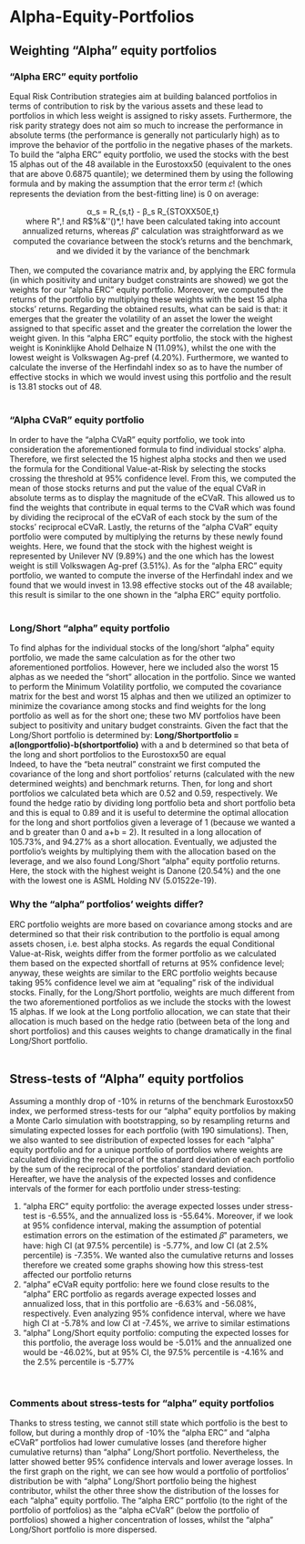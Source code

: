 # Alpha-Equity-Portfolios

## Weighting “Alpha” equity portfolios
### “Alpha ERC” equity portfolio
Equal Risk Contribution strategies aim at building balanced portfolios in terms of contribution to risk by the various assets and these lead to portfolios in which less weight is assigned to risky assets. Furthermore, the risk parity strategy does not aim so much to increase the performance in absolute terms (the performance is generally not particularly high) as to improve the behavior of the portfolio in the negative phases of the markets.<br>
To build the “alpha ERC” equity portfolio, we used the stocks with the best 15 alphas out of the 48 available in the Eurostoxx50 (equivalent to the ones that are above 0.6875 quantile); we determined them by using the following formula and by making the assumption that the error term 𝜀! (which represents the deviation from the best-fitting line) is 0 on average:
<div style="text-align: center;">
  α_s = R_{s,t} - β_s R_{STOXX50E,t}<br>
where R",! and R$%&''()*,! have been calculated taking into account annualized returns,
whereas 𝛽" calculation was straightforward as we computed the covariance between the stock’s returns and the benchmark, and we divided it by the variance of the benchmark
</div><br>
Then, we computed the covariance matrix and, by applying the ERC formula (in which positivity and unitary budget constraints are showed) we got the weights for our “alpha ERC” equity portfolio. Moreover, we computed the returns of the portfolio by multiplying these weights with the best 15 alpha stocks’ returns. Regarding the obtained results, what can be said is that: it emerges that the greater the volatility of an asset the lower the weight assigned to that specific asset and the greater the correlation the lower the weight given. In this “alpha ERC” equity portfolio, the stock with the highest weight is Koninklijke Ahold Delhaize N (11.09%), whilst the one with the lowest weight is Volkswagen Ag-pref (4.20%). Furthermore, we wanted to calculate the inverse of the Herfindahl index so as to have the number of effective stocks in which we would invest using this portfolio and the result is 13.81 stocks out of 48.<br><br>

### “Alpha CVaR” equity portfolio
In order to have the “alpha CVaR” equity portfolio, we took into consideration the aforementioned formula to find individual stocks’ alpha. Therefore, we first selected the 15 highest alpha stocks and then we used the formula for the Conditional Value-at-Risk by selecting the stocks crossing the threshold at 95% confidence level. From this, we computed the mean of those stocks returns and put the value of the equal CVaR in absolute terms as to display the magnitude of the eCVaR. This allowed us to find the weights that contribute in equal terms to the CVaR which was found by dividing the reciprocal of the eCVaR of each stock by the sum of the stocks’ reciprocal eCVaR. Lastly, the returns of the “alpha CVaR” equity portfolio were computed by multiplying the returns by these newly found weights. Here, we found that the stock with the highest weight is represented by Unilever NV (9.89%) and the one which has the lowest weight is still Volkswagen Ag-pref (3.51%). As for the “alpha ERC” equity portfolio, we wanted to compute the inverse of the Herfindahl index and we found that we would invest in 13.98 effective stocks out of the 48 available; this result is similar to the one shown in the “alpha ERC” equity portfolio.<br><br>

### Long/Short “alpha” equity portfolio
To find alphas for the individual stocks of the long/short “alpha” equity portfolio, we made the same calculation as for the other two aforementioned portfolios. However, here we included also the worst 15 alphas as we needed the “short” allocation in the portfolio. Since we wanted to perform the Minimum Volatility portfolio, we computed the covariance matrix for the best and worst 15 alphas and then we utilized an optimizer to minimize the covariance among stocks and find weights for the long portfolio as well as for the short one; these two MV portfolios have been subject to positivity and unitary budget constraints.
Given the fact that the Long/Short portfolio is determined by:
__Long/Shortportfolio = a(longportfolio)-b(shortportfolio)__
with a and b determined so that beta of the long and short portfolios to the Eurostoxx50 are equal<br>
Indeed, to have the “beta neutral” constraint we first computed the covariance of the long and short portfolios’ returns (calculated with the new determined weights) and benchmark returns. Then, for long and short portfolios we calculated beta which are 0.52 and 0.59, respectively. We found the hedge ratio by dividing long portfolio beta and short portfolio beta and this is equal to 0.89 and it is useful to determine the optimal allocation for the long and short portfolios given a leverage of 1 (because we wanted a and b greater than 0 and a+b = 2). It resulted in a long allocation of 105.73%, and 94.27% as a short allocation. Eventually, we adjusted the portfolio’s weights by multiplying them with the allocation based on the leverage, and we also found Long/Short “alpha” equity portfolio returns.<br>
Here, the stock with the highest weight is Danone (20.54%) and the one with the lowest one is ASML Holding NV (5.01522e-19).<br>

### Why the “alpha” portfolios’ weights differ?
ERC portfolio weights are more based on covariance among stocks and are determined so that their risk contribution to the portfolio is equal among assets chosen, i.e. best alpha stocks. As regards the equal Conditional Value-at-Risk, weights differ from the former portfolio as we calculated them based on the expected shortfall of returns at 95% confidence level; anyway, these weights are similar to the ERC portfolio weights because taking 95% confidence level we aim at “equaling” risk of the individual stocks. Finally, for the Long/Short portfolio, weights are much different from the two aforementioned portfolios as we include the stocks with the lowest 15 alphas. If we look at the Long portfolio allocation, we can state that their allocation is much based on the hedge ratio (between beta of the long and short portfolios) and this causes weights to change dramatically in the final Long/Short portfolio.<br><br>

## Stress-tests of “Alpha” equity portfolios
Assuming a monthly drop of -10% in returns of the benchmark Eurostoxx50 index, we performed stress-tests for our “alpha” equity portfolios by making a Monte Carlo simulation with bootstrapping, so by resampling returns and simulating expected losses for each portfolio (with 190 simulations). Then, we also wanted to see distribution of expected losses for each “alpha” equity portfolio and for a unique portfolio of portfolios where weights are calculated dividing the reciprocal of the standard deviation of each portfolio by the sum of the reciprocal of the portfolios’ standard deviation.<br>
Hereafter, we have the analysis of the expected losses and confidence intervals of the former for each portfolio under stress-testing:
1. “alpha ERC” equity portfolio: the average expected losses under stress-test is -6.55%, and the annualized loss is -55.64%. Moreover, if we look at 95% confidence interval, making the assumption of potential estimation errors on the estimation of the estimated 𝛽" parameters, we have: high CI (at 97.5% percentile) is -5.77%, and low CI (at 2.5% percentile) is -7.35%. We wanted also the cumulative returns and losses therefore we created some graphs showing how this stress-test affected our portfolio returns
2. “alpha” eCVaR equity portfolio: here we found close results to the “alpha” ERC portfolio as regards average expected losses and annualized loss, that in this portfolio are -6.63% and -56.08%, respectively. Even analyzing 95% confidence interval, where we have high CI at -5.78% and low CI at -7.45%, we arrive to similar estimations
3. “alpha” Long/Short equity portfolio: computing the expected losses for this portfolio, the average loss would be -5.01% and the annualized one would be -46.02%, but at 95% CI, the 97.5% percentile is -4.16% and the 2.5% percentile is -5.77%
<br>

### Comments about stress-tests for “alpha” equity portfolios
Thanks to stress testing, we cannot still state which portfolio is the best to follow, but during a monthly drop of -10% the “alpha ERC” and “alpha eCVaR” portfolios had lower cumulative losses (and therefore higher cumulative returns) than “alpha” Long/Short portfolio. Nevertheless, the latter showed better 95% confidence intervals and lower average losses. In the first graph on the right, we can see how would a portfolio of portfolios’ distribution be with “alpha” Long/Short portfolio being the highest contributor, whilst the other three show the distribution of the losses for each “alpha” equity portfolio. The “alpha ERC” portfolio (to the right of the portfolio of portfolios) as the “alpha eCVaR” (below the portfolio of portfolios) showed a higher concentration of losses, whilst the “alpha” Long/Short portfolio is more dispersed.

